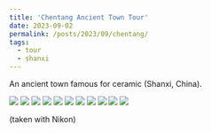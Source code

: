 ```yaml
---
title: 'Chentang Ancient Town Tour'
date: 2023-09-02
permalink: /posts/2023/09/chentang/
tags:
  - tour
  - shanxi
---
```


An ancient town famous for ceramic (Shanxi, China). 

![](/chen1.JPG)
![](/chen2.JPG)
![](/chen3.JPG)
![](/chen4.JPG)
![](/chen5.JPG)
![](/chen6.JPG)
![](/chen7.JPG)
![](/chen8.JPG)
![](/chen9.JPG)
![](/chen10.JPG)
![](/chen11.JPG)

(taken with Nikon)













